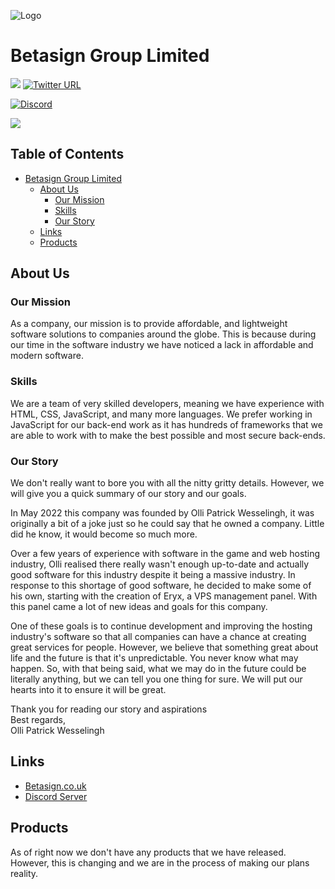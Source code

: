 ![Logo](https://betasign.co.uk/img/betasign_brand.svg)

# Betasign Group Limited
![](https://komarev.com/ghpvc/?username=Betasign-Group-Limited) [![Twitter URL](https://img.shields.io/twitter/url/https/twitter.com/bukotsunikki.svg?style=social&label=%20%40BetasignGroup)](https://twitter.com/BetasignGroup)

[![Discord](https://img.shields.io/badge/Discord-%237289DA.svg?logo=discord&logoColor=white)](https://discord.gg/42CaQSVCzG)

![](https://github-readme-twitter.gazf.vercel.app/api?id=BetasignGroup&layout=wide)

## Table of Contents
- [Betasign Group Limited](#betasign-group-limited)
  * [About Us](#about-us)
    + [Our Mission](#our-mission)
    + [Skills](#skills)
    + [Our Story](#our-story)
  * [Links](#links)
  * [Products](#products)

## About Us

### Our Mission

As a company, our mission is to provide affordable, and lightweight software solutions to companies around the globe. This is because during our time in the software industry we have noticed a lack in affordable and modern software.

### Skills

We are a team of very skilled developers, meaning we have experience with HTML, CSS, JavaScript, and many more languages. We prefer working in JavaScript for our back-end work as it has hundreds of frameworks that we are able to work with to make the best possible and most secure back-ends.

### Our Story

We don't really want to bore you with all the nitty gritty details. However, we will give you a quick summary of our story and our goals.

In May 2022 this company was founded by Olli Patrick Wesselingh, it was originally a bit of a joke just so he could say that he owned a company. Little did he know, it would become so much more.

Over a few years of experience with software in the game and web hosting industry, Olli realised there really wasn't enough up-to-date and actually good software for this industry despite it being a massive industry. In response to this shortage of good software, he decided to make some of his own, starting with the creation of Eryx, a VPS management panel. With this panel came a lot of new ideas and goals for this company.

One of these goals is to continue development and improving the hosting industry's software so that all companies can have a chance at creating great services for people. However, we believe that something great about life and the future is that it's unpredictable. You never know what may happen. So, with that being said, what we may do in the future could be literally anything, but we can tell you one thing for sure. We will put our hearts into it to ensure it will be great.

Thank you for reading our story and aspirations<br>
Best regards, <br>
Olli Patrick Wesselingh

## Links
- [Betasign.co.uk](https://betasign.co.uk)
- [Discord Server](https://discord.gg/42CaQSVCzG)

## Products
As of right now we don't have any products that we have released. However, this is changing and we are in the process of making our plans reality.

